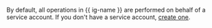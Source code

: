 By default, all operations in {{ ig-name }} are performed on behalf of a service account. If you don't have a service account, [create one](../../iam/operations/sa/create.md).

